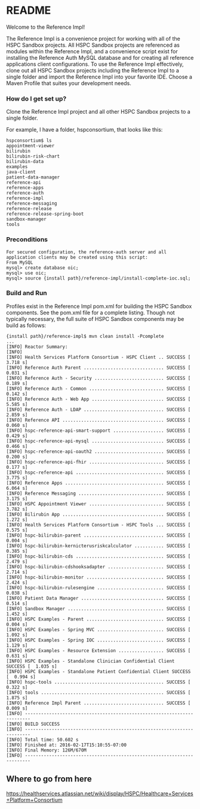# README #

Welcome to the Reference Impl!

The Reference Impl is a convenience project for working with all of the HSPC Sandbox projects.  All HSPC Sandbox projects are referenced as modules within the Reference Impl, and a convenience script exist for installing the Reference Auth MySQL database and for creating all reference applications client configurations.  To use the Reference Impl effectively, clone out all HSPC Sandbox projects including the Reference Impl to a single folder and import the Reference Impl into your favorite IDE.  Choose a Maven Profile that suites your development needs.

### How do I get set up? ###
Clone the Reference Impl project and all other HSPC Sandbox projects to a single folder.

For example, I have a folder, hspconsortium, that looks like this:

    hspconsortium$ ls
    appointment-viewer
    bilirubin
    bilirubin-risk-chart
    bilirubin-data
    examples
    java-client
    patient-data-manager
    reference-api
    reference-apps
    reference-auth
    reference-impl
    reference-messaging
    reference-release
    reference-release-spring-boot
    sandbox-manager
    tools

### Preconditions ###
    For secured configuration, the reference-auth server and all application clients may be created using this script:
    From MySQL
    mysql> create database oic;
    mysql> use oic;
    mysql> source {install path}/reference-impl/install-complete-ioc.sql;

### Build and Run ###

Profiles exist in the Reference Impl pom.xml for building the HSPC Sandbox components.  See the pom.xml file for a complete listing.  Though not typically necessary, the full suite of HSPC Sandbox components may be build as follows: 

    {install path}/reference-impl$ mvn clean install -Pcomplete
    ...
    [INFO] Reactor Summary:
    [INFO]
    [INFO] Health Services Platform Consortium - HSPC Client .. SUCCESS [  3.718 s]
    [INFO] Reference Auth Parent .............................. SUCCESS [  0.031 s]
    [INFO] Reference Auth - Security .......................... SUCCESS [  0.189 s]
    [INFO] Reference Auth - Common ............................ SUCCESS [  0.142 s]
    [INFO] Reference Auth - Web App ........................... SUCCESS [  5.585 s]
    [INFO] Reference Auth - LDAP .............................. SUCCESS [  2.859 s]
    [INFO] Reference API ...................................... SUCCESS [  0.060 s]
    [INFO] hspc-reference-api-smart-support ................... SUCCESS [  0.429 s]
    [INFO] hspc-reference-api-mysql ........................... SUCCESS [  0.466 s]
    [INFO] hspc-reference-api-oauth2 .......................... SUCCESS [  0.200 s]
    [INFO] hspc-reference-api-fhir ............................ SUCCESS [  0.177 s]
    [INFO] hspc-reference-api ................................. SUCCESS [  3.775 s]
    [INFO] Reference Apps ..................................... SUCCESS [  6.064 s]
    [INFO] Reference Messaging ................................ SUCCESS [  3.175 s]
    [INFO] HSPC Appointment Viewer ............................ SUCCESS [  3.782 s]
    [INFO] Bilirubin App ...................................... SUCCESS [  1.272 s]
    [INFO] Health Services Platform Consortium - HSPC Tools ... SUCCESS [  0.575 s]
    [INFO] hspc-bilirubin-parent .............................. SUCCESS [  0.004 s]
    [INFO] hspc-bilirubin-kernicterusriskcalculator ........... SUCCESS [  0.385 s]
    [INFO] hspc-bilirubin-cds ................................. SUCCESS [  2.479 s]
    [INFO] hspc-bilirubin-cdshooksadapter ..................... SUCCESS [  2.714 s]
    [INFO] hspc-bilirubin-monitor ............................. SUCCESS [  2.424 s]
    [INFO] hspc-bilirubin-rulesengine ......................... SUCCESS [  0.038 s]
    [INFO] Patient Data Manager ............................... SUCCESS [  0.514 s]
    [INFO] Sandbox Manager .................................... SUCCESS [  1.452 s]
    [INFO] HSPC Examples - Parent ............................. SUCCESS [  0.004 s]
    [INFO] HSPC Examples - Spring MVC ......................... SUCCESS [  1.092 s]
    [INFO] HSPC Examples - Spring IOC ......................... SUCCESS [  1.129 s]
    [INFO] HSPC Examples - Resource Extension ................. SUCCESS [  0.631 s]
    [INFO] HSPC Examples - Standalone Clinician Confidential Client SUCCESS [  1.035 s]
    [INFO] HSPC Examples - Standalone Patient Confidential Client SUCCESS [  0.994 s]
    [INFO] hspc-tools ......................................... SUCCESS [  0.322 s]
    [INFO] tools .............................................. SUCCESS [  1.875 s]
    [INFO] Reference Impl Parent .............................. SUCCESS [  0.009 s]
    [INFO] ------------------------------------------------------------------------
    [INFO] BUILD SUCCESS
    [INFO] ------------------------------------------------------------------------
    [INFO] Total time: 50.602 s
    [INFO] Finished at: 2016-02-17T15:10:55-07:00
    [INFO] Final Memory: 126M/670M
    [INFO] ------------------------------------------------------------------------

## Where to go from here ##
https://healthservices.atlassian.net/wiki/display/HSPC/Healthcare+Services+Platform+Consortium